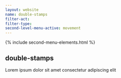 ```yaml
---
layout: website
name: double-stamps 
filter-act: 
filter-type: 
second-level-menu-active: movement
---
```


{% include second-menu-elements.html %}

<main class="page-content">
  <div class="text-container">
    <h2>double-stamps</h2>
    <p>Lorem ipsum dolor sit amet consectetur adipiscing elit</p>
  </div>
</main>
